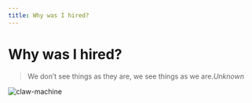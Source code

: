 ```yaml
---
title: Why was I hired?
---
```

# Why was I hired?

> We don’t see things as they are, we see things as we are.<cite>Unknown</cite>

![claw-machine](/images/claw-machine.svg)